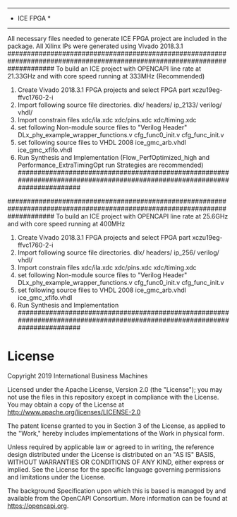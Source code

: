 ************
* ICE FPGA *
************

All necessary files needed to generate ICE FPGA project are included in the package. 
All Xilinx IPs were generated using Vivado 2018.3.1
############################################################################################################################
To build an ICE project with OPENCAPI line rate at 21.33GHz and with core speed running at 333MHz (Recommended)
1. Create Vivado 2018.3.1 FPGA projects and select FPGA part xczu19eg-ffvc1760-2-i
2. Import following source file directories. 
    dlx/ headers/ ip_2133/ verilog/ vhdl/
2. Import constrain files
    xdc/ila.xdc xdc/pins.xdc xdc/timing.xdc
3. set following Non-module source files to "Verilog Header"
    DLx_phy_example_wrapper_functions.v
    cfg_func0_init.v
    cfg_func_init.v
4. set following source files to VHDL 2008 
     ice_gmc_arb.vhdl
     ice_gmc_xfifo.vhdl
5. Run Synthesis and Implementation (Flow_PerfOptimized_high and Performance_ExtraTimingOpt run Strategies are recommended)
############################################################################################################################

############################################################################################################################
To build an ICE project with OPENCAPI line rate at 25.6GHz and with core speed running at 400MHz
1. Create Vivado 2018.3.1 FPGA projects and select FPGA part xczu19eg-ffvc1760-2-i
2. Import following source file directories. 
    dlx/ headers/ ip_256/ verilog/ vhdl/
2. Import constrain files 
    xdc/ila.xdc xdc/pins.xdc xdc/timing.xdc
3. set following Non-module source files to "Verilog Header"
    DLx_phy_example_wrapper_functions.v
    cfg_func0_init.v
    cfg_func_init.v
4. set following source files to VHDL 2008 
     ice_gmc_arb.vhdl
     ice_gmc_xfifo.vhdl
5. Run Synthesis and Implementation 
############################################################################################################################
    
# License

Copyright 2019 International Business Machines

Licensed under the Apache License, Version 2.0 (the "License");
you may not use the files in this repository except in compliance with the License.
You may obtain a copy of the License at
http://www.apache.org/licenses/LICENSE-2.0 

The patent license granted to you in Section 3 of the License, as applied
to the "Work," hereby includes implementations of the Work in physical form.  

Unless required by applicable law or agreed to in writing, the reference design
distributed under the License is distributed on an "AS IS" BASIS,
WITHOUT WARRANTIES OR CONDITIONS OF ANY KIND, either express or implied.
See the License for the specific language governing permissions and
limitations under the License.

The background Specification upon which this is based is managed by and available from
the OpenCAPI Consortium.  More information can be found at https://opencapi.org.
